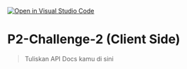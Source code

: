 [![Open in Visual Studio Code](https://classroom.github.com/assets/open-in-vscode-2e0aaae1b6195c2367325f4f02e2d04e9abb55f0b24a779b69b11b9e10269abc.svg)](https://classroom.github.com/online_ide?assignment_repo_id=15354144&assignment_repo_type=AssignmentRepo)
# P2-Challenge-2 (Client Side)

> Tuliskan API Docs kamu di sini
